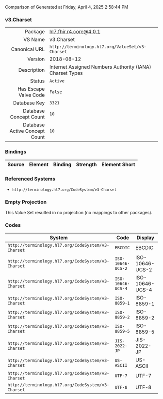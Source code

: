 Comparison of 
Generated at Friday, April 4, 2025 2:58:44 PM

### v3.Charset

|      |     |
| ---: | --- |
| Package | hl7.fhir.r4.core@4.0.1 |
| VS Name | v3.Charset |
| Canonical URL | `http://terminology.hl7.org/ValueSet/v3-Charset` |
| Version | 2018-08-12 |
| Description | Internet Assigned Numbers Authority (IANA) Charset Types |
| Status | `Active` |
| Has Escape Valve Code | `False` |
| Database Key | `3321` |
| Database Concept Count | `10` |
| Database Active Concept Count | `10` |
### Bindings

| Source | Element | Binding | Strength | Element Short |
| ------ | ------- | ------- | -------- | ------------- |

### Referenced Systems

* `http://terminology.hl7.org/CodeSystem/v3-Charset`
### Empty Projection

This Value Set resulted in no projection (no mappings to other packages).

### Codes

| System | Code | Display |
| ------ | ---- | ------- |
| `http://terminology.hl7.org/CodeSystem/v3-Charset` | `EBCDIC` | EBCDIC |
| `http://terminology.hl7.org/CodeSystem/v3-Charset` | `ISO-10646-UCS-2` | ISO-10646-UCS-2 |
| `http://terminology.hl7.org/CodeSystem/v3-Charset` | `ISO-10646-UCS-4` | ISO-10646-UCS-4 |
| `http://terminology.hl7.org/CodeSystem/v3-Charset` | `ISO-8859-1` | ISO-8859-1 |
| `http://terminology.hl7.org/CodeSystem/v3-Charset` | `ISO-8859-2` | ISO-8859-2 |
| `http://terminology.hl7.org/CodeSystem/v3-Charset` | `ISO-8859-5` | ISO-8859-5 |
| `http://terminology.hl7.org/CodeSystem/v3-Charset` | `JIS-2022-JP` | JIS-2022-JP |
| `http://terminology.hl7.org/CodeSystem/v3-Charset` | `US-ASCII` | US-ASCII |
| `http://terminology.hl7.org/CodeSystem/v3-Charset` | `UTF-7` | UTF-7 |
| `http://terminology.hl7.org/CodeSystem/v3-Charset` | `UTF-8` | UTF-8 |
